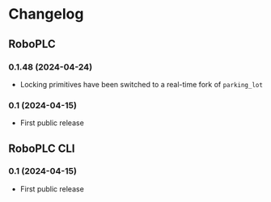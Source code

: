 # Changelog

## RoboPLC

### 0.1.48 (2024-04-24)

* Locking primitives have been switched to a real-time fork of `parking_lot`

### 0.1 (2024-04-15)

* First public release

## RoboPLC CLI

### 0.1 (2024-04-15)

* First public release
